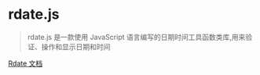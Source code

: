 # rdate.js

> rdate.js 是一款使用 JavaScript 语言编写的日期时间工具函数类库,用来验证、操作和显示日期和时间

[Rdate 文档](https://shufei021.github.io/rdate/)
